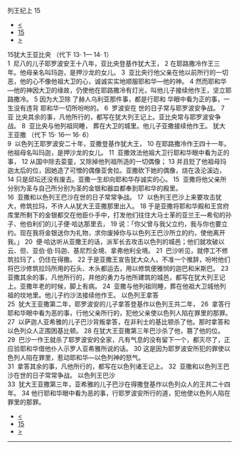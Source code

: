 ﻿





 列王纪上 15




* [<](bible/1KI14.md)
* [15](bible/1KI.md)
* [>](bible/1KI16.md)



 
15犹大王亚比央 （代下 13· 1— 14· 1）  
1  尼八的儿子耶罗波安王十八年，亚比央登基作犹大王， 
2 在耶路撒冷作王三年。他母亲名叫玛迦，是押沙龙的女儿。 
3  亚比央行他父亲在他以前所行的一切恶，他的心不像他祖大卫的心，诚诚实实地顺服耶和华—他的神。 
4 然而耶和华—他的神因大卫的缘故，仍使他在耶路撒冷有灯光，叫他儿子接续他作王，坚立耶路撒冷。 
5 因为大卫除 了赫人乌利亚那件事，都是行耶和 华眼中看为正的事，一生没有违背 耶和华一切所吩咐的。 
6  罗波安在 世的日子常与耶罗波安争战。 
7  亚 比央其余的事，凡他所行的，都写在犹大列王记上。亚比央常与耶罗波安争战。 
8  亚比央与他列祖同睡， 葬在大卫的城里。他儿子亚撒接续他作王。 犹大王亚撒 （代下 15· 16— 16· 6）  
9  以色列王耶罗波安二十年，亚撒登基作犹大王， 
10 在耶路撒冷作王四十一年。他祖母名叫玛迦，是押沙龙的女儿。 
11  亚撒效法他祖大卫行耶和华眼中看为正的事， 
12 从国中除去娈童，又除掉他列祖所造的一切偶像； 
13 并且贬了他祖母玛迦太后的位，因她造了可憎的偶像亚舍拉。亚撒砍下她的偶像，烧在汲沦溪边， 
14 只是邱坛还没有废去。亚撒一生却向耶和华存诚实的心。 
15  亚撒将他父亲所分别为圣与自己所分别为圣的金银和器皿都奉到耶和华的殿里。  
16  亚撒和以色列王巴沙在世的日子常常争战。 
17  以色列王巴沙上来要攻击犹大，修筑拉玛，不许人从犹大王亚撒那里出入。 
18 于是亚撒将耶和华殿和王宫府库里所剩下的金银都交在他臣仆手中，打发他们往住大马士革的亚兰王—希旬的孙子、他伯利们的儿子便·哈达那里去， 
19 说：「你父曾与我父立约，我与你也要立约。现在我将金银送你为礼物，求你废掉你与以色列王巴沙所立的约，使他离开我。」 
20  便·哈达听从亚撒王的话，派军长去攻击以色列的城邑；他们就攻破以云、但、亚伯·伯·玛迦、基尼烈全境、拿弗他利全境。 
21  巴沙听见，就停工不修筑拉玛了，仍住在得撒。 
22 于是亚撒王宣告犹大众人，不准一个推辞，吩咐他们将巴沙修筑拉玛所用的石头、木头都运去，用以修筑便雅悯的迦巴和米斯巴。 
23  亚撒其余的事，凡他所行的，并他的勇力与他所建筑的城邑，都写在犹大列王记上。亚撒年老的时候，脚上有病。 
24  亚撒与他列祖同睡，葬在他祖大卫城他列祖的坟地里。他儿子约沙法接续他作王。 以色列王拿答  
25  犹大王亚撒第二年，耶罗波安的儿子拿答登基作以色列王共二年， 
26  拿答行耶和华眼中看为恶的事，行他父亲所行的，犯他父亲使以色列人陷在罪里的那罪。  
27  以萨迦人亚希雅的儿子巴沙背叛拿答，在非利士的基比顿杀了他。那时拿答和以色列众人正围困基比顿。 
28 在犹大王亚撒第三年巴沙杀了他，篡了他的位。 
29  巴沙一作王就杀了耶罗波安的全家，凡有气息的没有留下一个，都灭尽了，正应验耶和华借他仆人示罗人亚希雅所说的话。 
30 这是因为耶罗波安所犯的罪使以色列人陷在罪里，惹动耶和华—以色列神的怒气。  
31  拿答其余的事，凡他所行的，都写在以色列诸王记上。 
32  亚撒和以色列王巴沙在世的日子常常争战。 以色列王巴沙  
33  犹大王亚撒第三年，亚希雅的儿子巴沙在得撒登基作以色列众人的王共二十四年。 
34 他行耶和华眼中看为恶的事，行耶罗波安所行的道，犯他使以色列人陷在罪里的那罪。 
* [<](bible/1KI14.md)
* [15](bible/1KI.md)
* [>](bible/1KI16.md)





---









